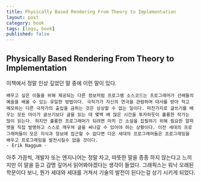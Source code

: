 ```yaml
---
title: Physically Based Rendering From Theory to Implementation
layout: post
category: book
tags: [logs, book]
published: false
---
```




## Physically Based Rendering From Theory to Implementation

이책에서 정말 인상 깊었던 말 중에 이런 말이 있다.

```
배우고 싶은 이들을 위해 제공되는 다른 정보처럼 프로그램 소스코드는 프로그래머가 선배들의 예술을 배울 수 있는 유일한 방법이다. 극작가가 자신의 연극을 관람하며 대사를 받아 적고 메모하는 다른 극작가의 출입을 금하는 것은 상상할 수 없는 일이다. 마찬가지로 글쓰기를 배우는 모든 아이가 글쓰기보다 글을 읽는 데 몇백 배 많은 시간을 투자하듯이 훌륭한 작가는 많이 읽는다. 하지만 훌륭한 프로그래머가 되려면 마치 긴 소설을 집필하기 위해 필요한 알파벳을 직접 발명하고 스스로 깨우쳐 글을 써나갈 수 있어야 하는 상황이다. 이전 세대의 프로그래머들이 모은 지식과 정보에 접근할 수 없다면 다은 세대의 프로그래머들은 프로그래밍을 배우고 프로그래밍을 발전시킬수 없을 것이다.
- Erik Naggum - 
```

아주 가끔씩, 개발자 또는 엔지니어는 정말 차고, 따뜻한 말을 종종 하지 않는다고 느끼지만 이 말을 듣고 감명 깊어서 읽어봐야겠다는 생각이 들었다. 그래픽스는 워낙 오래된 학문이다 보니, 뭔가 세대와 세대를 거쳐서 기술의 발전이 된다는걸 상기 시키게 되었다.
